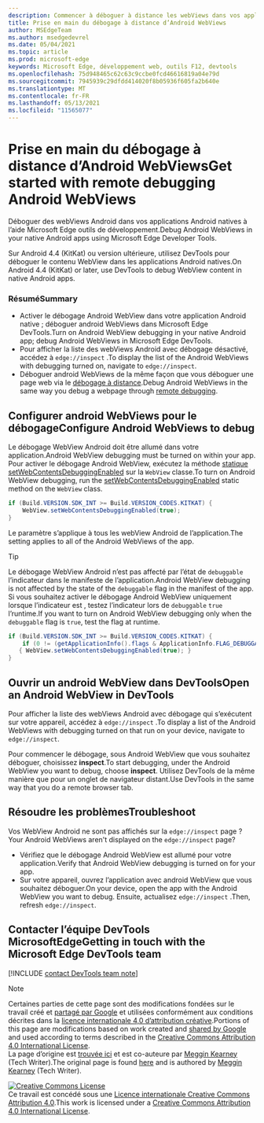 ```yaml
---
description: Commencer à déboguer à distance les webViews dans vos applications Android natives à l’aide Microsoft Edge outils de développement.
title: Prise en main du débogage à distance d’Android WebViews
author: MSEdgeTeam
ms.author: msedgedevrel
ms.date: 05/04/2021
ms.topic: article
ms.prod: microsoft-edge
keywords: Microsoft Edge, développement web, outils F12, devtools
ms.openlocfilehash: 75d948465c62c63c9ccbe0fcd46616819a04e79d
ms.sourcegitcommit: 7945939c29dfdd414020f8b05936f605fa2b640e
ms.translationtype: MT
ms.contentlocale: fr-FR
ms.lasthandoff: 05/13/2021
ms.locfileid: "11565077"
---
```

<!-- Copyright Meggin Kearney 

   Licensed under the Apache License, Version 2.0 (the "License");
   you may not use this file except in compliance with the License.
   You may obtain a copy of the License at

       http://www.apache.org/licenses/LICENSE-2.0

   Unless required by applicable law or agreed to in writing, software
   distributed under the License is distributed on an "AS IS" BASIS,
   WITHOUT WARRANTIES OR CONDITIONS OF ANY KIND, either express or implied.
   See the License for the specific language governing permissions and
   limitations under the License.  -->  
# <a name="get-started-with-remote-debugging-android-webviews"></a><span data-ttu-id="d2cd7-104">Prise en main du débogage à distance d’Android WebViews</span><span class="sxs-lookup"><span data-stu-id="d2cd7-104">Get started with remote debugging Android WebViews</span></span>  

<span data-ttu-id="d2cd7-105">Déboguer des webViews Android dans vos applications Android natives à l’aide Microsoft Edge outils de développement.</span><span class="sxs-lookup"><span data-stu-id="d2cd7-105">Debug Android WebViews in your native Android apps using Microsoft Edge Developer Tools.</span></span>  

<span data-ttu-id="d2cd7-106">Sur Android 4.4 \(KitKat\) ou version ultérieure, utilisez DevTools pour déboguer le contenu WebView dans les applications Android natives.</span><span class="sxs-lookup"><span data-stu-id="d2cd7-106">On Android 4.4 \(KitKat\) or later, use DevTools to debug WebView content in native Android apps.</span></span>  

### <a name="summary"></a><span data-ttu-id="d2cd7-107">Résumé</span><span class="sxs-lookup"><span data-stu-id="d2cd7-107">Summary</span></span>  

*   <span data-ttu-id="d2cd7-108">Activer le débogage Android WebView dans votre application Android native ; déboguer android WebViews dans Microsoft Edge DevTools.</span><span class="sxs-lookup"><span data-stu-id="d2cd7-108">Turn on Android WebView debugging in your native Android app; debug Android WebViews in Microsoft Edge DevTools.</span></span>  
*   <span data-ttu-id="d2cd7-109">Pour afficher la liste des webViews Android avec débogage désactivé, accédez à `edge://inspect` .</span><span class="sxs-lookup"><span data-stu-id="d2cd7-109">To display the list of the Android WebViews with debugging turned on, navigate to `edge://inspect`.</span></span>  
*   <span data-ttu-id="d2cd7-110">Déboguer android WebViews de la même façon que vous déboguer une page web via le [débogage à distance][RemoteDebuggingGettingStarted].</span><span class="sxs-lookup"><span data-stu-id="d2cd7-110">Debug Android WebViews in the same way you debug a webpage through [remote debugging][RemoteDebuggingGettingStarted].</span></span>  

## <a name="configure-android-webviews-to-debug"></a><span data-ttu-id="d2cd7-111">Configurer android WebViews pour le débogage</span><span class="sxs-lookup"><span data-stu-id="d2cd7-111">Configure Android WebViews to debug</span></span>  

<span data-ttu-id="d2cd7-112">Le débogage WebView Android doit être allumé dans votre application.</span><span class="sxs-lookup"><span data-stu-id="d2cd7-112">Android WebView debugging must be turned on within your app.</span></span>  <span data-ttu-id="d2cd7-113">Pour activer le débogage Android WebView, exécutez la méthode [statique setWebContentsDebuggingEnabled][AndroidDeveloperWebViewsSetWebContentsDebuggingEnabled] sur la `WebView` classe.</span><span class="sxs-lookup"><span data-stu-id="d2cd7-113">To turn on Android WebView debugging, run the [setWebContentsDebuggingEnabled][AndroidDeveloperWebViewsSetWebContentsDebuggingEnabled] static method on the `WebView` class.</span></span>  

```java
if (Build.VERSION.SDK_INT >= Build.VERSION_CODES.KITKAT) {
    WebView.setWebContentsDebuggingEnabled(true);
}
```  

<span data-ttu-id="d2cd7-114">Le paramètre s’applique à tous les webView Android de l’application.</span><span class="sxs-lookup"><span data-stu-id="d2cd7-114">The setting applies to all of the Android WebViews of the app.</span></span>  

> [!TIP]
> <span data-ttu-id="d2cd7-115">Le débogage WebView Android n’est pas affecté par l’état de `debuggable` l’indicateur dans le manifeste de l’application.</span><span class="sxs-lookup"><span data-stu-id="d2cd7-115">Android WebView debugging is not affected by the state of the `debuggable` flag in the manifest of the app.</span></span>  <span data-ttu-id="d2cd7-116">Si vous souhaitez activer le débogage Android WebView uniquement lorsque l’indicateur est , testez l’indicateur lors de `debuggable` `true` l’runtime.</span><span class="sxs-lookup"><span data-stu-id="d2cd7-116">If you want to turn on Android WebView debugging only when the `debuggable` flag is `true`, test the flag at runtime.</span></span>  
> 
> ```java
> if (Build.VERSION.SDK_INT >= Build.VERSION_CODES.KITKAT) {
>     if (0 != (getApplicationInfo().flags & ApplicationInfo.FLAG_DEBUGGABLE))
>    { WebView.setWebContentsDebuggingEnabled(true); }
> }
> ```  

## <a name="open-an-android-webview-in-devtools"></a><span data-ttu-id="d2cd7-117">Ouvrir un android WebView dans DevTools</span><span class="sxs-lookup"><span data-stu-id="d2cd7-117">Open an Android WebView in DevTools</span></span>  

<span data-ttu-id="d2cd7-118">Pour afficher la liste des webViews Android avec débogage qui s’exécutent sur votre appareil, accédez à `edge://inspect` .</span><span class="sxs-lookup"><span data-stu-id="d2cd7-118">To display a list of the Android WebViews with debugging turned on that run on your device, navigate to `edge://inspect`.</span></span>  

<span data-ttu-id="d2cd7-119">Pour commencer le débogage, sous Android WebView que vous souhaitez déboguer, choisissez **inspect**.</span><span class="sxs-lookup"><span data-stu-id="d2cd7-119">To start debugging, under the Android WebView you want to debug, choose **inspect**.</span></span>  <span data-ttu-id="d2cd7-120">Utilisez DevTools de la même manière que pour un onglet de navigateur distant.</span><span class="sxs-lookup"><span data-stu-id="d2cd7-120">Use DevTools in the same way that you do a remote browser tab.</span></span>  

<!--
:::image type="complex" source=".images/webview-debugging.msft.png" alt-text="Inspecting elements in an Android WebView" lightbox=".images/webview-debugging.msft.png":::
   Inspecting elements in an Android WebView  
:::image-end:::  

The gray graphics listed with the Android WebView represent its size and position relative to the screen of the device.  If your Android WebViews have titles set, the titles are listed as well.  
-->  

## <a name="troubleshoot"></a><span data-ttu-id="d2cd7-121">Résoudre les problèmes</span><span class="sxs-lookup"><span data-stu-id="d2cd7-121">Troubleshoot</span></span>  

<span data-ttu-id="d2cd7-122">Vos WebView Android ne sont pas affichés sur la `edge://inspect` page ?</span><span class="sxs-lookup"><span data-stu-id="d2cd7-122">Your Android WebViews aren't displayed on the `edge://inspect` page?</span></span>  

*   <span data-ttu-id="d2cd7-123">Vérifiez que le débogage Android WebView est allumé pour votre application.</span><span class="sxs-lookup"><span data-stu-id="d2cd7-123">Verify that Android WebView debugging is turned on for your app.</span></span>  
*   <span data-ttu-id="d2cd7-124">Sur votre appareil, ouvrez l’application avec android WebView que vous souhaitez déboguer.</span><span class="sxs-lookup"><span data-stu-id="d2cd7-124">On your device, open the app with the Android WebView you want to debug.</span></span>  <span data-ttu-id="d2cd7-125">Ensuite, actualisez `edge://inspect` .</span><span class="sxs-lookup"><span data-stu-id="d2cd7-125">Then, refresh `edge://inspect`.</span></span>  

## <a name="getting-in-touch-with-the-microsoft-edge-devtools-team"></a><span data-ttu-id="d2cd7-126">Contacter l’équipe DevTools MicrosoftEdge</span><span class="sxs-lookup"><span data-stu-id="d2cd7-126">Getting in touch with the Microsoft Edge DevTools team</span></span>  

[!INCLUDE [contact DevTools team note](../includes/contact-devtools-team-note.md)]  

<!-- links -->  

[RemoteDebuggingGettingStarted]: ./index.md "Prise en main avec les appareils Android de débogage à distance | Documents Microsoft"  

[AndroidDeveloperWebViewsSetWebContentsDebuggingEnabled]: https://developer.android.com/reference/android/webkit/WebView.html#setWebContentsDebuggingEnabled(boolean) "setWebContentsDebuggingEnabled - WebView | Développeurs Android"  

> [!NOTE]
> <span data-ttu-id="d2cd7-129">Certaines parties de cette page sont des modifications fondées sur le travail créé et [partagé par Google][GoogleSitePolicies] et utilisées conformément aux conditions décrites dans la [licence internationale 4,0 d’attribution créative][CCA4IL].</span><span class="sxs-lookup"><span data-stu-id="d2cd7-129">Portions of this page are modifications based on work created and [shared by Google][GoogleSitePolicies] and used according to terms described in the [Creative Commons Attribution 4.0 International License][CCA4IL].</span></span>  
> <span data-ttu-id="d2cd7-130">La page d’origine est [trouvée ici](https://developers.google.com/web/tools/chrome-devtools/remote-debugging/webviews) et est co-auteure par [Meggin Kearney][MegginKearney] \(Tech Writer\).</span><span class="sxs-lookup"><span data-stu-id="d2cd7-130">The original page is found [here](https://developers.google.com/web/tools/chrome-devtools/remote-debugging/webviews) and is authored by [Meggin Kearney][MegginKearney] \(Tech Writer\).</span></span>  

[![Creative Commons License][CCby4Image]][CCA4IL]  
<span data-ttu-id="d2cd7-132">Ce travail est concédé sous une [Licence internationale Creative Commons Attribution 4.0][CCA4IL].</span><span class="sxs-lookup"><span data-stu-id="d2cd7-132">This work is licensed under a [Creative Commons Attribution 4.0 International License][CCA4IL].</span></span>  

[CCA4IL]: http://creativecommons.org/licenses/by/4.0  
[CCby4Image]: https://i.creativecommons.org/l/by/4.0/88x31.png  
[GoogleSitePolicies]: https://developers.google.com/terms/site-policies  
[KayceBasques]: https://developers.google.com/web/resources/contributors#kayce-basques  
[MegginKearney]: https://developers.google.com/web/resources/contributors#meggin-kearney  
